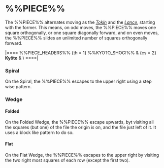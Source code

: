 # %%PIECE%%

The %%PIECE%% alternates moving as the
[*Tokin*](gold_general.html?piece=tokin) and
the [*Lance*](lance.html), starting with the former.
This means, on odd moves, the %%PIECE%% moves one square 
orthogonally, or one square diagonally forward, and on
even moves, the %%PIECE%% slides an unlimited number of
squares orthogonally forward.

|====
%%PIECE_HEADERS%%
  {th = 1}  %%KYOTO_SHOGI%%
& {cs = 2}  **Ky&#x014D;to**
&           \\
====|

### Spiral

On the Spiral, the %%PIECE%% escapes to the upper right using
a step wise pattern.

### Wedge

#### Folded

On the Folded Wedge, the %%PIECE%% escape upwards, byt visiting
all the squares (but one) of the file the origin is on, and
the file just left of it. It uses a block like pattern to do so.

#### Flat

On the Flat Wedge, the %%PIECE%% escapes to the upper right
by visiting the two right most squares of each row (except
the first two).
